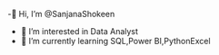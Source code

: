 -👋 Hi, I’m @SanjanaShokeen
- 👀 I’m interested in Data Analyst
- 🌱 I’m currently learning SQL,Power BI,PythonExcel
<!---
SanjanaShokeen/SanjanaShokeen is a ✨ special ✨ repository because its `README.md` (this file) appears on your GitHub profile.
You can click the Preview link to take a look at your changes.
--->
